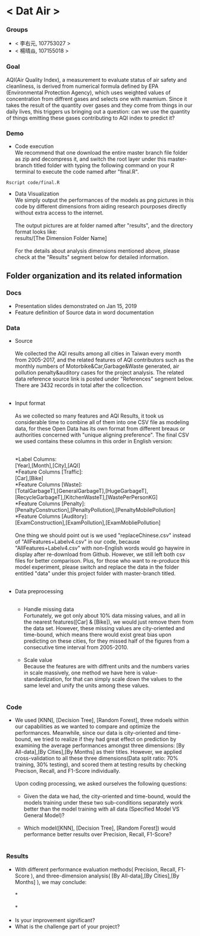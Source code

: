 # < Dat Air >

### Groups
* < 李右元, 107753027 >
* < 楊晴焱, 107155018 >

### Goal
AQI(Air Quality Index), a measurement to evaluate status of air safety and cleanliness, is derived from numerical formula defined by EPA (Environmental Protection Agency), which uses weighted values of concentration from diffrent gases and selects one with maxmium. Since it takes the result of the quantity over gases and they come from things in our daily lives, this triggers us bringing out a question: can we use the quantity of things emitting these gases contributing to AQI index to predict it?   
     

### Demo
* Code execution <br />
     We recommend that one download the entire master branch file folder as zip and decompress it, and switch the root layer under this master-branch titled folder with typing the following command on your R terminal to execute the code named after "final.R".  
```
Rscript code/final.R
```

* Data Visualization <br />
     We simply output the performances of the models as png pictures in this code by different dimensions from aiding research pourposes directly without extra access to the internet.<br />
     <br />
     The output pictures are at folder named after "results", and the directory format looks like:<br />
     results/[The Dimension Folder Name]<br />
     <br />
     For the details about analysis dimensions mentioned above, please check at the "Results" segment below for detailed information.
## Folder organization and its related information

### Docs
* Presentation slides demonstrated on Jan 15, 2019
* Feature definition of Source data in word documentation

### Data

* Source <br />     
     We collected the AQI results among all cities in Taiwan every month from 2005-2017, and the related features of AQI contributors  such as the monthly numbers of Motorbike&Car,Garbage&Waste generated, air pollution penalty&auditory cases for the project analysis. The related data reference source link is posted under "References" segment below. There are 3432 records in total after the collcection.<br /><br />
* Input format <br /><br />
     As we collected so many features and AQI Results, it took us considerable time to combine all of them into one CSV file as modeling data, for these Open Data has its own format from different breaus or authorities concerned with "unique aligning preference". The final CSV we used contains these columns in this order in English version: <br /> <br />


     *Label Columns:
     <br />    [Year],[Month],[City],[AQI]<br />
     *Feature Columns [Traffic]:
     <br />    [Car],[Bike]<br />
     *Feature Columns [Waste]:
     <br />    [TotalGarbageT],[GeneralGarbageT],[HugeGarbageT],[RecycleGarbageT],[KitchenWasteT],[WastePerPersonKG]<br />
     *Feature Columns [Penalty]:
     <br />    [PenaltyConstruction],[PenaltyPollution],[PenaltyMobilePollution]<br />
     *Feature Columns [Auditory]:
     <br />    [ExamConstruction],[ExamPollution],[ExamMobliePollution]<br /> <br />
     One thing we should point out is we used "replaceChinese.csv" instead of "AllFeatures+Labelv4.csv" in our code, because "AllFeatures+Labelv4.csv" with non-English words would go haywire in display after re-download from Github. However, we still left both csv files for better comparison. Plus, for those who want to re-produce this model experiment, please switch and replace the data in the folder entitled "data" under this project folder with master-branch titled.  <br /><br />   
* Data preprocessing <br /><br />
  * Handle missing data <br />
     Fortunately, we got only about 10% data missing values, and all in the nearest features([Car] & [Bike]), we would just remove them from the data set. However, these missing values are city-oriented and time-bound, which means there would exist great bias upon predicting on these cities, for they missed half of the figures from a consecutive time interval from 2005-2010. <br /><br />
  * Scale value <br />
    Because the features are with diffrent units and the numbers varies in scale massively, one method we have here is value-standardization, for that can simply scale down the values to the same level and unify the units among these values. <br /><br />   
     
### Code

* We used [KNN], [Decision Tree], [Random Forest], three mdoels within our capabilities as we wanted to compare and optimize the performances. Meanwhile, since our data is city-oriented and time-bound, we tried to realize if they had great effect on prediction by examining the average performances amongst three dimensions: [By All-data],[By Cities],[By Months] as their titles. However, we applied cross-validation to all these three dimensions(Data split ratio: 70% training, 30% testing), and scored them at testing results by checking Precison, Recall, and F1-Score individually. <br /><br />
     Upon coding processing, we asked ourselves the following questions:<br /><br />
     - Given the data we had, the city-oriented and time-bound, would the models training under these two sub-conditions separately work        better than the model training with all data (Specified Model VS General Model)? <br /><br />
     - Which model([KNN], [Decision Tree], [Random Forest]) would performance better results over Precision, Recall, F1-Score? <br /><br />


### Results

* With different performance evaluation methods( Precision, Recall, F1-Score ), and three-dimension analysis( [By All-data],[By Cities],[By Months] ), we may conclude:  <br /><br />
     *<br />
     <br />
     *<br />
     <br />
* Is your improvement significant?
* What is the challenge part of your project?
